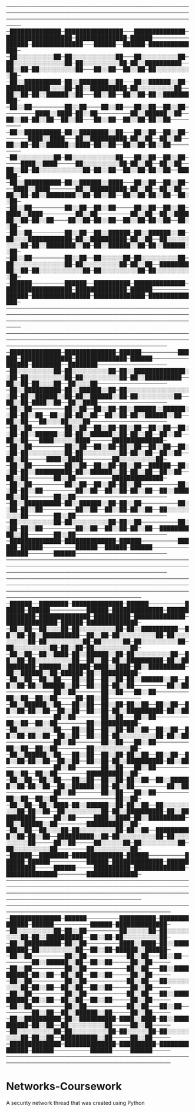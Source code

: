 
──────────────────────────────────────────────────────────────────────────────────────────────────────────────────────────────────────────────────────────
─██████████████─████████████████───██████████████─██████████████████─██████████████─██████──────────██████─██████████████───██████──██████─██████████████─
─██░░░░░░░░░░██─██░░░░░░░░░░░░██───██░░░░░░░░░░██─██░░░░░░░░░░░░░░██─██░░░░░░░░░░██─██░░██████████──██░░██─██░░░░░░░░░░██───██░░██──██░░██─██░░░░░░░░░░██─
─██░░██████████─██░░████████░░██───██░░██████░░██─████████████░░░░██─██░░██████████─██░░░░░░░░░░██──██░░██─██░░██████░░██───██░░██──██░░██─██░░██████████─
─██░░██─────────██░░██────██░░██───██░░██──██░░██─────────████░░████─██░░██─────────██░░██████░░██──██░░██─██░░██──██░░██───██░░██──██░░██─██░░██─────────
─██░░██████████─██░░████████░░██───██░░██──██░░██───────████░░████───██░░██████████─██░░██──██░░██──██░░██─██░░██████░░████─██░░██──██░░██─██░░██─────────
─██░░░░░░░░░░██─██░░░░░░░░░░░░██───██░░██──██░░██─────████░░████─────██░░░░░░░░░░██─██░░██──██░░██──██░░██─██░░░░░░░░░░░░██─██░░██──██░░██─██░░██──██████─
─██░░██████████─██░░██████░░████───██░░██──██░░██───████░░████───────██░░██████████─██░░██──██░░██──██░░██─██░░████████░░██─██░░██──██░░██─██░░██──██░░██─
─██░░██─────────██░░██──██░░██─────██░░██──██░░██─████░░████─────────██░░██─────────██░░██──██░░██████░░██─██░░██────██░░██─██░░██──██░░██─██░░██──██░░██─
─██░░██─────────██░░██──██░░██████─██░░██████░░██─██░░░░████████████─██░░██████████─██░░██──██░░░░░░░░░░██─██░░████████░░██─██░░██████░░██─██░░██████░░██─
─██░░██─────────██░░██──██░░░░░░██─██░░░░░░░░░░██─██░░░░░░░░░░░░░░██─██░░░░░░░░░░██─██░░██──██████████░░██─██░░░░░░░░░░░░██─██░░░░░░░░░░██─██░░░░░░░░░░██─
─██████─────────██████──██████████─██████████████─██████████████████─██████████████─██████──────────██████─████████████████─██████████████─██████████████─
──────────────────────────────────────────────────────────────────────────────────────────────────────────────────────────────────────────────────────────
────────────────────────────────────────────────────────────────────────────────────────────────────────────────────────────────────────────────
─██████████████─██████████████─██████──────────██████─██████████████─██████████████─██████──────────██████─████████──████████───────────────────
─██░░░░░░░░░░██─██░░░░░░░░░░██─██░░██████████████░░██─██░░░░░░░░░░██─██░░░░░░░░░░██─██░░██████████──██░░██─██░░░░██──██░░░░██───────────────────
─██░░██████████─██░░██████░░██─██░░░░░░░░░░░░░░░░░░██─██░░██████░░██─██░░██████░░██─██░░░░░░░░░░██──██░░██─████░░██──██░░████───────────────────
─██░░██─────────██░░██──██░░██─██░░██████░░██████░░██─██░░██──██░░██─██░░██──██░░██─██░░██████░░██──██░░██───██░░░░██░░░░██─────────────────────
─██░░██─────────██░░██──██░░██─██░░██──██░░██──██░░██─██░░██████░░██─██░░██████░░██─██░░██──██░░██──██░░██───████░░░░░░████──────██████████████─
─██░░██─────────██░░██──██░░██─██░░██──██░░██──██░░██─██░░░░░░░░░░██─██░░░░░░░░░░██─██░░██──██░░██──██░░██─────████░░████────────██░░░░░░░░░░██─
─██░░██─────────██░░██──██░░██─██░░██──██████──██░░██─██░░██████████─██░░██████░░██─██░░██──██░░██──██░░██───────██░░██──────────██████████████─
─██░░██─────────██░░██──██░░██─██░░██──────────██░░██─██░░██─────────██░░██──██░░██─██░░██──██░░██████░░██───────██░░██─────────────────────────
─██░░██████████─██░░██████░░██─██░░██──────────██░░██─██░░██─────────██░░██──██░░██─██░░██──██░░░░░░░░░░██───────██░░██─────────────────────────
─██░░░░░░░░░░██─██░░░░░░░░░░██─██░░██──────────██░░██─██░░██─────────██░░██──██░░██─██░░██──██████████░░██───────██░░██─────────────────────────
─██████████████─██████████████─██████──────────██████─██████─────────██████──██████─██████──────────██████───────██████─────────────────────────
────────────────────────────────────────────────────────────────────────────────────────────────────────────────────────────────────────────────
───────────────────────────────────────────────────────────────────────────────────────────────────────────────────────────────────────────────────────────────────────────────────────────
─██████──████████─██████████████─██████──────────██████─██████──────────██████─██████████████─██████████████─██████████████─██████████─██████████████─██████████████─██████─██████████████─
─██░░██──██░░░░██─██░░░░░░░░░░██─██░░██████████──██░░██─██░░██████████──██░░██─██░░░░░░░░░░██─██░░░░░░░░░░██─██░░░░░░░░░░██─██░░░░░░██─██░░░░░░░░░░██─██░░░░░░░░░░██─██░░██─██░░░░░░░░░░██─
─██░░██──██░░████─██░░██████░░██─██░░░░░░░░░░██──██░░██─██░░░░░░░░░░██──██░░██─██░░██████████─██░░██████████─██████░░██████─████░░████─██░░██████████─██░░██████░░██─██████─██░░██████████─
─██░░██──██░░██───██░░██──██░░██─██░░██████░░██──██░░██─██░░██████░░██──██░░██─██░░██─────────██░░██─────────────██░░██───────██░░██───██░░██─────────██░░██──██░░██─────██─██░░██─────────
─██░░██████░░██───██░░██──██░░██─██░░██──██░░██──██░░██─██░░██──██░░██──██░░██─██░░██████████─██░░██─────────────██░░██───────██░░██───██░░██─────────██░░██──██░░██────────██░░██████████─
─██░░░░░░░░░░██───██░░██──██░░██─██░░██──██░░██──██░░██─██░░██──██░░██──██░░██─██░░░░░░░░░░██─██░░██─────────────██░░██───────██░░██───██░░██─────────██░░██──██░░██────────██░░░░░░░░░░██─
─██░░██████░░██───██░░██──██░░██─██░░██──██░░██──██░░██─██░░██──██░░██──██░░██─██░░██████████─██░░██─────────────██░░██───────██░░██───██░░██─────────██░░██──██░░██────────██████████░░██─
─██░░██──██░░██───██░░██──██░░██─██░░██──██░░██████░░██─██░░██──██░░██████░░██─██░░██─────────██░░██─────────────██░░██───────██░░██───██░░██─────────██░░██──██░░██────────────────██░░██─
─██░░██──██░░████─██░░██████░░██─██░░██──██░░░░░░░░░░██─██░░██──██░░░░░░░░░░██─██░░██████████─██░░██████████─────██░░██─────████░░████─██░░██████████─██░░██████░░██────────██████████░░██─
─██░░██──██░░░░██─██░░░░░░░░░░██─██░░██──██████████░░██─██░░██──██████████░░██─██░░░░░░░░░░██─██░░░░░░░░░░██─────██░░██─────██░░░░░░██─██░░░░░░░░░░██─██░░░░░░░░░░██────────██░░░░░░░░░░██─
─██████──████████─██████████████─██████──────────██████─██████──────────██████─██████████████─██████████████─────██████─────██████████─██████████████─██████████████────────██████████████─
───────────────────────────────────────────────────────────────────────────────────────────────────────────────────────────────────────────────────────────────────────────────────────────
───────────────────────────────────────────────────────────────────────────────────────────────
─██████████████─██████─────────██████████─██████████████─██████──────────██████─██████████████─
─██░░░░░░░░░░██─██░░██─────────██░░░░░░██─██░░░░░░░░░░██─██░░██████████──██░░██─██░░░░░░░░░░██─
─██░░██████████─██░░██─────────████░░████─██░░██████████─██░░░░░░░░░░██──██░░██─██████░░██████─
─██░░██─────────██░░██───────────██░░██───██░░██─────────██░░██████░░██──██░░██─────██░░██─────
─██░░██─────────██░░██───────────██░░██───██░░██████████─██░░██──██░░██──██░░██─────██░░██─────
─██░░██─────────██░░██───────────██░░██───██░░░░░░░░░░██─██░░██──██░░██──██░░██─────██░░██─────
─██░░██─────────██░░██───────────██░░██───██░░██████████─██░░██──██░░██──██░░██─────██░░██─────
─██░░██─────────██░░██───────────██░░██───██░░██─────────██░░██──██░░██████░░██─────██░░██─────
─██░░██████████─██░░██████████─████░░████─██░░██████████─██░░██──██░░░░░░░░░░██─────██░░██─────
─██░░░░░░░░░░██─██░░░░░░░░░░██─██░░░░░░██─██░░░░░░░░░░██─██░░██──██████████░░██─────██░░██─────
─██████████████─██████████████─██████████─██████████████─██████──────────██████─────██████─────
───────────────────────────────────────────────────────────────────────────────────────────────






# Networks-Coursework
A security network thread that was created using Python
